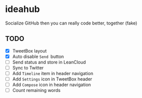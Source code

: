 # ideahub

Socialize GitHub then you can really code better, together (fake) 

## TODO

- [x] TweetBox layout
- [x] Auto disable `Send `button
- [ ] Send status and store in LeanCloud
- [ ] Sync to Twitter
- [ ] Add `Timeline` item in header navigation
- [ ] Add `Settings` icon in TweetBox header
- [ ] Add `Compose` icon in header navigation
- [ ] Count remaining words 
